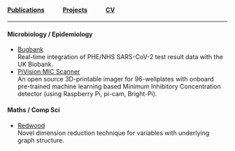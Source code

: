 #### [Publications](/publications)   [Projects](/projects)   [CV](/cv)

---

#### Microbiology / Epidemiology
- [Bugbank](http://www.bugbank.uk/)  
  Real-time integration of PHE/NHS SARS-CoV-2 test result data with the UK Biobank.
- [PiVision MIC Scanner](https://github.com/ja-ox/pivision/)  
  An open source 3D-printable imager for 96-wellplates with onboard pre-trained machine learning based Minimum Inhibitory Concentration detector (using Raspberry Pi, pi-cam, Bright-Pi).
  
#### Maths / Comp Sci

- [Redwood](https://ja-ox.github.io/red-tree/)  
  Novel dimension reduction technique for variables with underlying graph structure.
